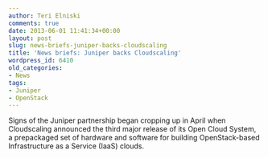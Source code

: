 ```yaml
---
author: Teri Elniski
comments: true
date: 2013-06-01 11:41:34+00:00
layout: post
slug: news-briefs-juniper-backs-cloudscaling
title: 'News briefs: Juniper backs Cloudscaling'
wordpress_id: 6410
old_categories:
- News
tags:
- Juniper
- OpenStack
---
```


Signs of the Juniper partnership began cropping up in April when Cloudscaling announced the third major release of its Open Cloud System, a prepackaged set of hardware and software for building OpenStack-based Infrastructure as a Service (IaaS) clouds.
